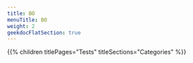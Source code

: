 ```yaml
---
title: BO
menuTitle: BO
weight: 2 
geekdocFlatSection: true
---
```


{{% children titlePages="Tests" titleSections="Categories" %}}
